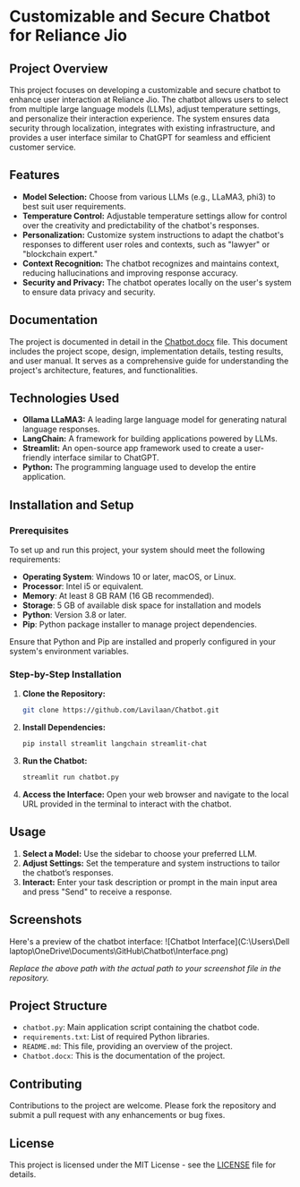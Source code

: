 # Customizable and Secure Chatbot for Reliance Jio

## Project Overview
This project focuses on developing a customizable and secure chatbot to enhance user interaction at Reliance Jio. The chatbot allows users to select from multiple large language models (LLMs), adjust temperature settings, and personalize their interaction experience. The system ensures data security through localization, integrates with existing infrastructure, and provides a user interface similar to ChatGPT for seamless and efficient customer service.

## Features
- **Model Selection:** Choose from various LLMs (e.g., LLaMA3, phi3) to best suit user requirements.
- **Temperature Control:** Adjustable temperature settings allow for control over the creativity and predictability of the chatbot's responses.
- **Personalization:** Customize system instructions to adapt the chatbot's responses to different user roles and contexts, such as "lawyer" or "blockchain expert."
- **Context Recognition:** The chatbot recognizes and maintains context, reducing hallucinations and improving response accuracy.
- **Security and Privacy:** The chatbot operates locally on the user's system to ensure data privacy and security.

## **Documentation**

The project is documented in detail in the [Chatbot.docx](./Chatbot.docx) file. This document includes the project scope, design, implementation details, testing results, and user manual. It serves as a comprehensive guide for understanding the project's architecture, features, and functionalities.

## Technologies Used
- **Ollama LLaMA3:** A leading large language model for generating natural language responses.
- **LangChain:** A framework for building applications powered by LLMs.
- **Streamlit:** An open-source app framework used to create a user-friendly interface similar to ChatGPT.
- **Python:** The programming language used to develop the entire application.

## Installation and Setup

### Prerequisites
To set up and run this project, your system should meet the following requirements:

- **Operating System**: Windows 10 or later, macOS, or Linux.
- **Processor**: Intel i5 or equivalent.
- **Memory**: At least 8 GB RAM (16 GB recommended).
- **Storage**: 5 GB of available disk space for installation and models
- **Python**: Version 3.8 or later.
- **Pip**: Python package installer to manage project dependencies.

Ensure that Python and Pip are installed and properly configured in your system's environment variables.

### Step-by-Step Installation
1. **Clone the Repository:**
    ```bash
    git clone https://github.com/Lavilaan/Chatbot.git
    ```
2. **Install Dependencies:**
    ```bash
    pip install streamlit langchain streamlit-chat
    ```
3. **Run the Chatbot:**
    ```bash
    streamlit run chatbot.py
    ```

4. **Access the Interface:** Open your web browser and navigate to the local URL provided in the terminal to interact with the chatbot.

## Usage
1. **Select a Model:** Use the sidebar to choose your preferred LLM.
2. **Adjust Settings:** Set the temperature and system instructions to tailor the chatbot’s responses.
3. **Interact:** Enter your task description or prompt in the main input area and press "Send" to receive a response.

## Screenshots
Here's a preview of the chatbot interface:
![Chatbot Interface](C:\Users\Dell laptop\OneDrive\Documents\GitHub\Chatbot\Interface.png)

*Replace the above path with the actual path to your screenshot file in the repository.*

## Project Structure
- `chatbot.py`: Main application script containing the chatbot code.
- `requirements.txt`: List of required Python libraries.
- `README.md`: This file, providing an overview of the project.
- `Chatbot.docx`: This is the documentation of the project.

## Contributing
Contributions to the project are welcome. Please fork the repository and submit a pull request with any enhancements or bug fixes.

## License
This project is licensed under the MIT License - see the [LICENSE](./LICENSE) file for details.

